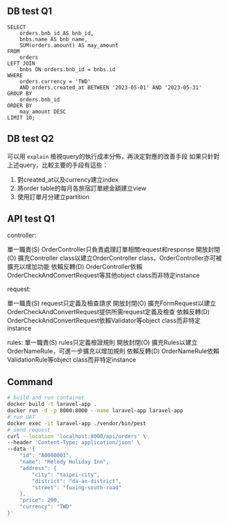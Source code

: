 ## DB test Q1

```
SELECT
    orders.bnb_id AS bnb_id,
    bnbs.name AS bnb_name,
    SUM(orders.amount) AS may_amount
FROM
    orders
LEFT JOIN
    bnbs ON orders.bnb_id = bnbs.id
WHERE
    orders.currency = 'TWD'
    AND orders.created_at BETWEEN '2023-05-01' AND '2023-05-31' 
GROUP BY
    orders.bnb_id
ORDER BY
    may_amount DESC
LIMIT 10;
```

## DB test Q2
可以用 `explain` 檢視query的執行成本分佈，再決定對應的改善手段
如果只針對上述query，比較主要的手段有這些：
1. 對created_at以及currency建立index
2. 將order table的每月各旅宿訂單總金額建立view
3. 使用訂單月分建立partition

## API test Q1

controller:

單一職責(S)
OrderController只負責處理訂單相關request和response
開放封閉(O)
擴充Controller class以建立OrderController class，OrderController亦可被擴充以增加功能
依賴反轉(D)
OrderController依賴OrderCheckAndConvertRequest等其他object class而非特定instance

request:

單一職責(S)
request只定義及檢查請求
開放封閉(O)
擴充FormRequest以建立OrderCheckAndConvertRequest提供所需request定義及檢查
依賴反轉(D)
OrderCheckAndConvertRequest依賴Validator等object class而非特定instance

rules:
單一職責(S)
rules只定義檢證規則
開放封閉(O)
擴充Rules以建立OrderNameRule，可進一步擴充以增加規則
依賴反轉(D)
OrderNameRule依賴ValidationRule等object class而非特定instance


## Command

```bash
# build and run container
docker build -t laravel-app .
docker run -d -p 8000:8000 --name laravel-app laravel-app
# run UAT
docker exec -it laravel-app ./vendor/bin/pest
# send request
curl --location 'localhost:8000/api/orders' \
--header 'Content-Type: application/json' \
--data '{
    "id": "A0000001",
    "name": "Melody Holiday Inn",
    "address": {
        "city": "taipei-city",
        "district": "da-an-district",
        "street": "fuxing-south-road"
    },
    "price": 200,
    "currency": "TWD"
}'
```
